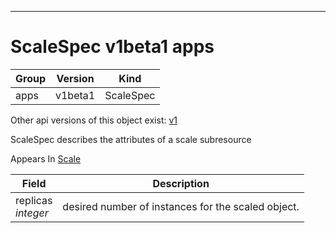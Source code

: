 

-----------
# ScaleSpec v1beta1 apps



Group        | Version     | Kind
------------ | ---------- | -----------
apps | v1beta1 | ScaleSpec




<aside class="notice">Other api versions of this object exist: <a href="#scalespec-v1">v1</a> </aside>


ScaleSpec describes the attributes of a scale subresource

<aside class="notice">
Appears In <a href="#scale-v1beta1">Scale</a> </aside>

Field        | Description
------------ | -----------
replicas <br /> *integer*  | desired number of instances for the scaled object.






